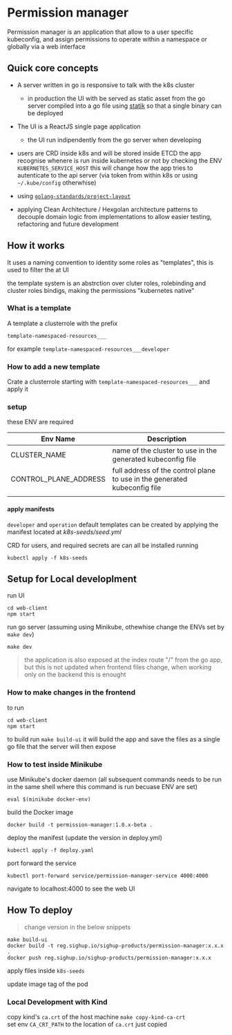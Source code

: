 # Permission manager

Permission manager is an application that allow to a user specific kubeconfig, and assign permissions to operate within a namespace or globally via a web interface

## Quick core concepts

- A server written in go is responsive to talk with the k8s cluster
  - in production the UI with be served as static asset from the go server compiled into a go file using [statik](https://github.com/rakyll/statik) so that a single binary can be deployed
- The UI is a ReactJS single page application

  - the UI run indipendently from the go server when developing

- users are CRD inside k8s and will be stored inside ETCD
  the app recognise whenere is run inside kubernetes or not by checking the ENV `KUBERNETES_SERVICE_HOST` this will change how the app tries to autenticate to the api server (via token from within k8s or using `~/.kube/config` otherwhise)
- using [`golang-standards/project-layout`](https://github.com/golang-standards/project-layout)
- applying Clean Architecture / Hexgolan architecture patterns to decouple domain logic from implementations to allow easier testing, refactoring and future development

## How it works

It uses a naming convention to identity some roles as "templates", this is used to filter the at UI

the template system is an abstrction over cluter roles, rolebinding and cluster roles bindigs, making the permissions "kubernetes native"

### What is a template

A template a clusterrole with the prefix

`template-namespaced-resources___`

for example
`template-namespaced-resources___developer`

### How to add a new template

Crate a clusterrole starting with `template-namespaced-resources___` and apply it

### setup

these ENV are required

| Env Name              | Description                                                               |
| --------------------- | ------------------------------------------------------------------------- |
| CLUSTER_NAME          | name of the cluster to use in the generated kubeconfig file               |
| CONTROL_PLANE_ADDRESS | full address of the control plane to use in the generated kubeconfig file |
|                       |                                                                           |

#### apply manifests

`developer` and `operation` default templates can be created by applying the manifest located at _k8s-seeds/seed.yml_

CRD for users, and required secrets are can all be installed running

```
kubectl apply -f k8s-seeds
```

## Setup for Local developlment

run UI

```
cd web-client
npm start
```

run go server (assuming using Minikube, othewhise change the ENVs set by `make dev`)

```
make dev
```

> the application is also exposed at the index route "/" from the go app, but this is not updated when frontend files change, when working only on the backend this is enought

### How to make changes in the frontend

to run

```
cd web-client
npm start
```

to build
run `make build-ui`
it will build the app and save the files as a single go file that the server will then expose

### How to test inside Minikube

use Minikube's docker daemon (all subsequent commands needs to be run in the same shell where this command is run becuase ENV are set)

```
eval $(minikube docker-env)
```

build the Docker image

```
docker build -t permission-manager:1.0.x-beta .
```

deploy the manifest (update the version in deploy.yml)

```
kubectl apply -f deploy.yaml
```

port forward the service

```
kubectl port-forward service/permission-manager-service 4000:4000
```

navigate to localhost:4000 to see the web UI

## How To deploy

> change version in the below snippets

```
make build-ui
docker build -t reg.sighup.io/sighup-products/permission-manager:x.x.x .
docker push reg.sighup.io/sighup-products/permission-manager:x.x.x
```

apply files inside `k8s-seeds`

update image tag of the pod

### Local Development with Kind

copy kind's `ca.crt` of the host machine
`make copy-kind-ca-crt`  
set env `CA_CRT_PATH` to the location of `ca.crt` just copied
